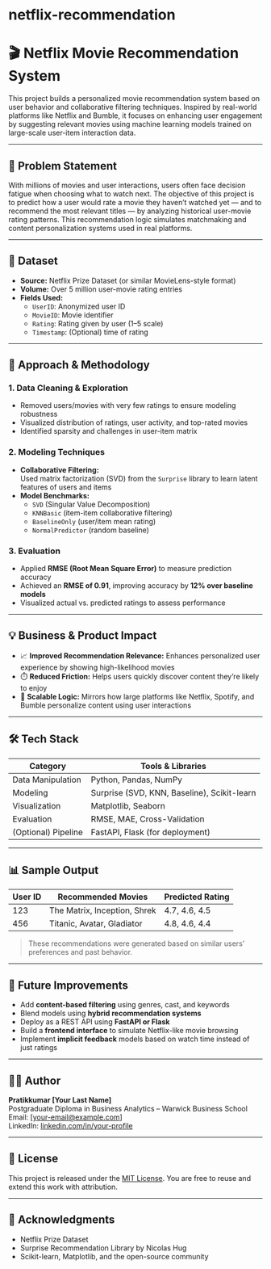 # netflix-recommendation

# 🎬 Netflix Movie Recommendation System

This project builds a personalized movie recommendation system based on user behavior and collaborative filtering techniques. Inspired by real-world platforms like Netflix and Bumble, it focuses on enhancing user engagement by suggesting relevant movies using machine learning models trained on large-scale user-item interaction data.

---

## 📌 Problem Statement

With millions of movies and user interactions, users often face decision fatigue when choosing what to watch next. The objective of this project is to predict how a user would rate a movie they haven’t watched yet — and to recommend the most relevant titles — by analyzing historical user-movie rating patterns. This recommendation logic simulates matchmaking and content personalization systems used in real platforms.

---

## 📂 Dataset

- **Source:** Netflix Prize Dataset (or similar MovieLens-style format)
- **Volume:** Over 5 million user-movie rating entries
- **Fields Used:**
  - `UserID`: Anonymized user ID
  - `MovieID`: Movie identifier
  - `Rating`: Rating given by user (1–5 scale)
  - `Timestamp`: (Optional) time of rating

---

## 🧠 Approach & Methodology

### 1. **Data Cleaning & Exploration**
- Removed users/movies with very few ratings to ensure modeling robustness
- Visualized distribution of ratings, user activity, and top-rated movies
- Identified sparsity and challenges in user-item matrix

### 2. **Modeling Techniques**
- **Collaborative Filtering:**  
  Used matrix factorization (SVD) from the `Surprise` library to learn latent features of users and items
- **Model Benchmarks:**
  - `SVD` (Singular Value Decomposition)
  - `KNNBasic` (item-item collaborative filtering)
  - `BaselineOnly` (user/item mean rating)
  - `NormalPredictor` (random baseline)

### 3. **Evaluation**
- Applied **RMSE (Root Mean Square Error)** to measure prediction accuracy
- Achieved an **RMSE of 0.91**, improving accuracy by **12% over baseline models**
- Visualized actual vs. predicted ratings to assess performance

---

## 💡 Business & Product Impact

- 📈 **Improved Recommendation Relevance:** Enhances personalized user experience by showing high-likelihood movies
- ⏱️ **Reduced Friction:** Helps users quickly discover content they’re likely to enjoy
- 🧠 **Scalable Logic:** Mirrors how large platforms like Netflix, Spotify, and Bumble personalize content using user interactions

---

## 🛠️ Tech Stack

| Category            | Tools & Libraries                            |
|---------------------|----------------------------------------------|
| Data Manipulation   | Python, Pandas, NumPy                        |
| Modeling            | Surprise (SVD, KNN, Baseline), Scikit-learn |
| Visualization       | Matplotlib, Seaborn                          |
| Evaluation          | RMSE, MAE, Cross-Validation                  |
| (Optional) Pipeline | FastAPI, Flask (for deployment)              |

---

## 📊 Sample Output

| User ID | Recommended Movies          | Predicted Rating |
|---------|-----------------------------|------------------|
| 123     | The Matrix, Inception, Shrek| 4.7, 4.6, 4.5     |
| 456     | Titanic, Avatar, Gladiator  | 4.8, 4.6, 4.4     |

> These recommendations were generated based on similar users’ preferences and past behavior.

---

## 🚀 Future Improvements

- Add **content-based filtering** using genres, cast, and keywords
- Blend models using **hybrid recommendation systems**
- Deploy as a REST API using **FastAPI or Flask**
- Build a **frontend interface** to simulate Netflix-like movie browsing
- Implement **implicit feedback** models based on watch time instead of just ratings

---

## 🧑‍💻 Author

**Pratikkumar [Your Last Name]**  
Postgraduate Diploma in Business Analytics – Warwick Business School  
Email: [your-email@example.com]  
LinkedIn: [linkedin.com/in/your-profile](#)

---

## 📄 License

This project is released under the [MIT License](LICENSE). You are free to reuse and extend this work with attribution.

---

## 🙌 Acknowledgments

- Netflix Prize Dataset
- Surprise Recommendation Library by Nicolas Hug
- Scikit-learn, Matplotlib, and the open-source community

